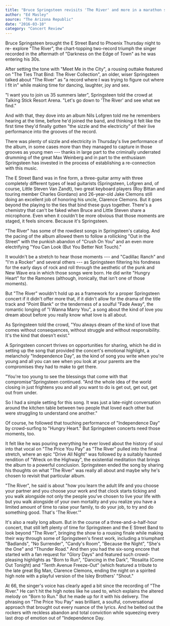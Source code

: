 ```yaml
---
title: "Bruce Springsteen revisits 'The River' and more in a marathon set"
author: "Ed Masley"
source: "The Arizona Republic"
date: "2016-03-10"
category: "Concert Review"
---
```


Bruce Springsteen brought the E Street Band to Phoenix Thursday night to re- explore "The River", the chart-topping two-record triumph the singer recorded in the aftermath of "Darkness on the Edge of Town" as he was entering his 30s.

After setting the tone with "Meet Me in the City", a rousing outtake featured on "The Ties That Bind: The River Collection", an older, wiser Springsteen talked about "The River" as "a record where I was trying to figure out where I fit in" while making time for dancing, laughter, joy and sex.

"I want you to join us 35 summers later", Springsteen told the crowd at Talking Stick Resort Arena. "Let's go down to 'The River' and see what we find."

And with that, they dove into an album Nils Lofgren told me he remembers hearing at the time, before he'd joined the band, and thinking it felt like the first time they'd finally gotten "the sizzle and the electricity" of their live performance into the grooves of the record.

There was plenty of sizzle and electricity in Thursday's live performance of the album, in some cases more than they managed to capture in those grooves as young men --- thanks in large part to the criminally underrated drumming of the great Max Weinberg and in part to the enthusiasm Springsteen has invested in the process of establishing a re-connection with this music.

The E Street Band was in fine form, a three-guitar army with three completely different types of lead guitarists (Springsteen, Lofgren and, of course, Little Steven Van Zandt), two great keyboard players (Roy Bittan and touring member Charles Giordano) and 26-year-old Jake Clemons still doing an excellent job of honoring his uncle, Clarence Clemons. But it goes beyond the playing to the ties that bind these guys together. There's a chemistry that can't be faked when Bruce and Little Steven share a microphone. Even when it couldn't be more obvious that those moments are staged, it feels sincere. Because it's Springsteen.

"The River" has some of the rowdiest songs in Springsteen's catalog. And the pacing of the album allowed them to follow a rollicking "Out in the Street" with the punkish abandon of "Crush On You" and an even more electrifying "You Can Look (But You Better Not Touch)."

It wouldn't be a stretch to hear those moments --- and "Cadillac Ranch" and "I'm a Rocker" and several others --- as Springsteen filtering his fondness for the early days of rock and roll through the aesthetic of the punk and New Wave era in which those songs were born. He did write "Hungry Heart" for the Ramones (although, ironically, that isn't one of those moments).

But "The River" wouldn't hold up as a framework for a proper Springsteen concert if it didn't offer more that, if it didn't allow for the drama of the title track and "Point Blank" or the tenderness of a soulful "Fade Away", the romantic longing of "I Wanna Marry You", a song about the kind of love you dream about before you really know what love is all about.

As Springsteen told the crowd, "You always dream of the kind of love that comes without consequences, without struggle and without responsibility. It's the kind that doesn't exist."

A Springsteen concert thrives on opportunities for sharing, which he did in setting up the song that provided the concert's emotional highlight, a melancholy "Independence Day", as the kind of song you write when you're young and all you can see when you look at your parents are the compromises they had to make to get there.

"You're too young to see the blessings that come with that compromise"Springsteen continued. "And the whole idea of the world closing in just frightens you and all you want to do is get out, get out, get out from under.

So I had a simple setting for this song. It was just a late-night conversation around the kitchen table between two people that loved each other but were struggling to understand one another."

Of course, he followed that touching performance of "Independence Day" by crowd-surfing to "Hungry Heart." But Springsteen concerts need those moments, too.

It felt like he was pouring everything he ever loved about the history of soul into that vocal on "The Price You Pay" as "The River" pulled into the final stretch, where an epic "Drive All Night" was followed by a suitably haunted rendition of "Wreck on the Highway", the existential meditation that brings the album to a powerful conclusion. Springsteen ended the song by sharing his thoughts on what "The River" was really all about and maybe why he's chosen to revisit that particular album.

"The River", he said is about "how you learn the adult life and you choose your partner and you choose your work and that clock starts ticking and you walk alongside not only the people you've chosen to live your life with but you walk alongside of your own mortality and you realize you have a limited amount of time to raise your family, to do your job, to try and do something good. That's 'The River.'"

It's also a really long album. But in the course of a three-and-a-half-hour concert, that still left plenty of time for Springsteen and the E Street Band to look beyond "The River", bringing the show to a rousing finale while making their way through some of Springsteen's finest work, including a triumphant "Badlands", "No Surrender", "Candy's Room", "Because the Night", "She's the One" and "Thunder Road." And then you had the six-song encore that started with a fan request for "Glory Days" and featured such crowd-pleasing highlights as "Born to Run", "Dancing in the Dark", "Rosalita (Come Out Tonight) and "Tenth Avenue Freeze-Out" (which featured a tribute to the late great Big Man, Clarence Clemons, ending the night on a spirited high note with a playful version of the Isley Brothers' "Shout."

At 66, the singer's voice has clearly aged a bit since the recording of "The River." He can't hit the high notes like he used to, which explains the altered melody on "Born to Run." But he made up for it with his delivery. The phrasing on "The Price You Pay" was brilliant, a soulful, conversational approach that brought out every nuance of the lyrics. And he belted out the rockers with reckless abandon and total conviction while squeezing every last drop of emotion out of "Independence Day.